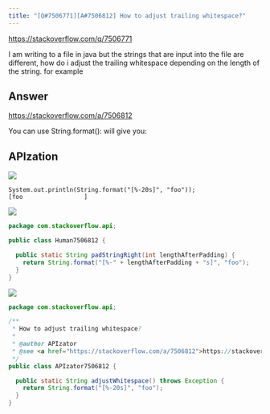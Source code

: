 ```yaml
---
title: "[Q#7506771][A#7506812] How to adjust trailing whitespace?"
---
```


https://stackoverflow.com/q/7506771

I am writing to a file in java but the strings that are input into the file are different, how do i adjust the trailing whitespace depending on the length of the string.
for example

## Answer

https://stackoverflow.com/a/7506812

You can use String.format():
will give you:

## APIzation

<div class="code-3columns-row">

<div class="code-3columns-column">

<div><img src="/stackoverflow.png" /></div>

```plain
System.out.println(String.format("[%-20s]", "foo"));
[foo                 ]
```

</div>

<div class="code-3columns-column">

<div><img src="/human.png" /></div>

```java
package com.stackoverflow.api;

public class Human7506812 {

  public static String padStringRight(int lengthAfterPadding) {
    return String.format("[%-" + lengthAfterPadding + "s]", "foo");
  }
}

```

</div>

<div class="code-3columns-column">

<div><img src="/apizator.png" /></div>

```java
package com.stackoverflow.api;

/**
 * How to adjust trailing whitespace?
 *
 * @author APIzator
 * @see <a href="https://stackoverflow.com/a/7506812">https://stackoverflow.com/a/7506812</a>
 */
public class APIzator7506812 {

  public static String adjustWhitespace() throws Exception {
    return String.format("[%-20s]", "foo");
  }
}

```

</div>

</div>